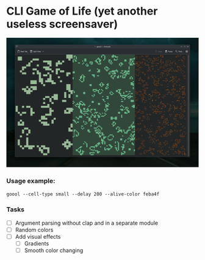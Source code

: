 # CLI Game of Life (yet another useless screensaver)

![Preview image](assets/preview.png)

### Usage example:

```
goool --cell-type small --delay 200 --alive-color feba4f
```

### Tasks
- [ ] Argument parsing without clap and in a separate module
- [ ] Random colors
- [ ] Add visual effects
    - [ ] Gradients
    - [ ] Smooth color changing